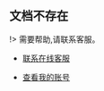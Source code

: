 
## 文档不存在

!> 需要帮助,请联系客服。

- [联系在线客服](http://wpa.qq.com/msgrd?v=3&uin=17790616&site=qq&menu=yes)

- [查看我的账号](https://)
